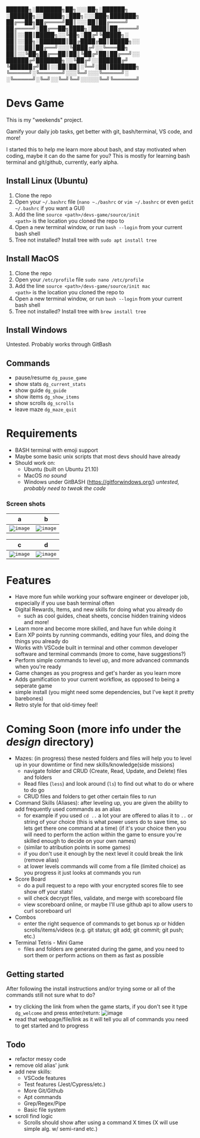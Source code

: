 
██████╗░███████╗██╗░░░██╗░██████╗  ░██████╗░░█████╗░███╗░░░███╗███████╗
██╔══██╗██╔════╝██║░░░██║██╔════╝  ██╔════╝░██╔══██╗████╗░████║██╔════╝
██║░░██║█████╗░░╚██╗░██╔╝╚█████╗░  ██║░░██╗░███████║██╔████╔██║█████╗░░
██║░░██║██╔══╝░░░╚████╔╝░░╚═══██╗  ██║░░╚██╗██╔══██║██║╚██╔╝██║██╔══╝░░
██████╔╝███████╗░░╚██╔╝░░██████╔╝  ╚██████╔╝██║░░██║██║░╚═╝░██║███████╗
╚═════╝░╚══════╝░░░╚═╝░░░╚═════╝░  ░╚═════╝░╚═╝░░╚═╝╚═╝░░░░░╚═╝╚══════╝
# Devs Game
This is my "weekends" project.

Gamify your daily job tasks, get better with git, bash/terminal, VS code, and more!

I started this to help me learn more about bash, and stay motivated when coding, maybe it can do the same for you?
This is mostly for learning bash terminal and git/github, currently, early alpha.



## Install Linux (Ubuntu)
1. Clone the repo
2. Open your `~/.bashrc` file (`nano ~./bashrc` or `vim ~/.bashrc` or even `gedit ~/.bashrc` if you want a GUI)
3. Add the line `source <path>/devs-game/source/init` <br>
`<path>` is the location you cloned the repo to
4. Open a new terminal window, or run `bash --login` from your current bash shell
5. Tree not installed? Install tree with `sudo apt install tree`

## Install MacOS
1. Clone the repo
2. Open your `/etc/profile` file `sudo nano /etc/profile`
3. Add the line `source <path>/devs-game/source/init mac` <br>
`<path>` is the location you cloned the repo to
4. Open a new terminal window, or run `bash --login` from your current bash shell
5. Tree not installed? Install tree with `brew install tree`

## Install Windows
Untested. Probably works through GitBash

## Commands
- pause/resume `dg_pause_game`
- show stats   `dg_current_stats`
- show guide   `dg_guide`
- show items   `dg_show_items`
- show scrolls `dg_scrolls`
- leave maze   `dg_maze_quit`

# Requirements
- BASH terminal with emoji support
- Maybe some basic unix scripts that most devs should have already
- Should work on:
  - Ubuntu (built on Ubuntu 21.10)
  - MacOS *no sound*
  - Windows under GitBASH (https://gitforwindows.org/) *untested, probably need to tweak the code*

### Screen shots
a|b|
--|--|
<kbd> ![image](https://user-images.githubusercontent.com/87285224/162610212-24e08a9d-3154-4f65-8dc2-5758d3596957.png)</kbd>|<kbd>![image](https://user-images.githubusercontent.com/87285224/162609655-0e5f2275-6aa6-430b-ab8c-9e6fe822f975.png)</kbd>|

c|d|
--|--|
<kbd>![image](https://user-images.githubusercontent.com/87285224/162610812-183661f1-d194-4bdd-8237-5eadd1530251.png)</kbd>|<kbd>![image](https://user-images.githubusercontent.com/87285224/162614733-6fafe1b4-1de8-4e4d-9e79-20fa2dfce1f5.png)</kbd>|

# Features
- Have more fun while working your software engineer or developer job, especially if you use bash terminal often
- Digital Rewards, Items, and new skills for doing what you already do
  - such as cool guides, cheat sheets, concise hidden training videos and more!
- Learn more and become more skilled, and have fun while doing it
- Earn XP points by running commands, editing your files, and doing the things you already do
- Works with VSCode built in terminal and other common developer software and terminal commands (more to come, have suggestions?)
- Perform simple commands to level up, and more advanced commands when you're ready
- Game changes as you progress and get's harder as you learn more
- Adds gamification to your current workflow, as opposed to being a seperate game
- simple install (you might need some dependencies, but I've kept it pretty barebones)
- Retro style for that old-timey feel!

#

# Coming Soon (more info under the _design_ directory)
- Mazes: (in progress) these nested folders and files will help you to level up in your downtime or find new skills/knowledge(side missions)
  - navigate folder and CRUD (Create, Read, Update, and Delete) files and folders
  - Read files (`less`) and look around (`ls`) to find out what to do or where to do go
  - CRUD files and folders to get other certain files to run
- Command Skills (Aliases): after leveling up, you are given the ability to add frequently used commands as an alias
  - for example if you used `cd ..` a lot your are offered to alias it to `..` or string of your choice (this is what power users do to save time, so lets get there one command at a time)
    (if it's your choice then you will need to perform the action within the game to ensure you're skilled enough to decide on your own names)
  - (similar to atribution points in some games)
  - if you don't use it enough by the next level it could break the link (remove alias)
  - at lower levels commands will come from a file (limited choice) as you progress it just looks at commands you run
- Score Board
  - do a pull request to a repo with your encrypted scores file to see show off your stats!
  - will check decrypt files, validate, and merge with scoreboard file
  - view scoreboard online, or maybe I'll use github api to allow users to curl scoreboard url
- Combos
  - enter the right sequence of commands to get bonus xp or hidden scrolls/items/videos (e.g. git status; git add; git commit; git push; etc.)
- Terminal Tetris - Mini Game
  - files and folders are generated during the game, and you need to sort them or perform actions on them as fast as possible

## Getting started
  After following the install instructions and/or trying some or all of the commands still not sure what to do?
  - try clicking the link from when the game starts, if you don't see it type `dg_welcome` and press enter/return:
![image](https://user-images.githubusercontent.com/87285224/163726314-f6880281-c62a-4251-bc8b-f98131309ed3.png)
  - read that webpage/file/link as it will tell you all of commands you need to get started and to progress

## Todo
- refactor messy code
- remove old alias' junk
- add new skills:
  - VSCode features
  - Test features (Jest/Cypress/etc.)
  - More Git/Github
  - Apt commands
  - Grep/Regex/Pipe
  - Basic file system
- scroll find logic
  - Scrolls should show after using a command X times (X will use simple alg. w/ semi-rand etc.)

